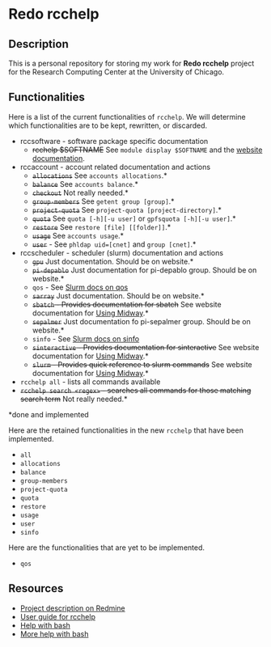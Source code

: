# Redo rcchelp

## Description

This is a personal repository for storing my work for **Redo rcchelp** project for the Research Computing Center at the University of Chicago.

## Functionalities

Here is a list of the current functionalities of `rcchelp`. We will determine which functionalities are to be kept, rewritten, or discarded.

* rccsoftware - software package specific documentation
  * ~~rcchelp $SOFTNAME~~ See `module display $SOFTNAME` and the [website documentation](https://rcc.uchicago.edu/docs/).
* rccaccount - account related documentation and actions
  * ~~`allocations`~~ See `accounts allocations`.*
  * ~~`balance`~~ See `accounts balance`.*
  * ~~`checkout`~~ Not really needed.*
  * ~~`group-members`~~ See `getent group [group]`.*
  * ~~`project-quota`~~ See `project-quota [project-directory]`.*
  * ~~`quota`~~ See `quota [-h][-u user]` or `gpfsquota [-h][-u user]`.*
  * ~~`restore`~~ See `restore [file] [[folder]]`.*
  * ~~`usage`~~ See `accounts usage`.*
  * ~~`user`~~ - See `phldap uid=[cnet]` and `group [cnet]`.*
* rccscheduler - scheduler (slurm) documentation and actions
  * ~~`gpu`~~ Just documentation. Should be on website.*
  * ~~`pi-depablo`~~ Just documentation for pi-depablo group. Should be on website.*
  * `qos` - See [Slurm docs on qos](http://slurm.schedmd.com/qos.html)
  * ~~`sarray`~~ Just documentation. Should be on website.*
  * ~~`sbatch` - Provides documentation for sbatch~~ See website documentation for [Using Midway](https://rcc.uchicago.edu/docs/using-midway/index.html).*
  * ~~`sepalmer`~~ Just documentation fo pi-sepalmer group. Should be on website.*
  * `sinfo` - See [Slurm docs on sinfo](http://www.schedmd.com/slurmdocs/sinfo.html)
  * ~~`sinteractive` - Provides documentation for sinteractive~~ See website documentation for [Using Midway](https://rcc.uchicago.edu/docs/using-midway/index.html).*
  * ~~`slurm` - Provides quick reference to slurm commands~~ See website documentation for [Using Midway](https://rcc.uchicago.edu/docs/using-midway/index.html).*
* `rcchelp all` - lists all commands available
* ~~`rcchelp search <regex>` - searches all commands for those matching search term~~ Not really needed.*

\*done and implemented

Here are the retained functionalities in the new `rcchelp` that have been implemented.

* `all`
* `allocations`
* `balance`
* `group-members`
* `project-quota`
* `quota`
* `restore`
* `usage`
* `user`
* `sinfo`

Here are the functionalities that are yet to be implemented.

* `qos`

## Resources

* [Project description on Redmine](https://w3.rcc.uchicago.edu/redmine/projects/rcc/wiki/Redo_rcchelp)
* [User guide for rcchelp](https://w3.rcc.uchicago.edu/redmine/projects/rcc/wiki/Rcchelp_User_Guide)
* [Help with bash](http://tldp.org/HOWTO/Bash-Prog-Intro-HOWTO.html)
* [More help with bash](http://tldp.org/LDP/Bash-Beginners-Guide/html/index.html)
